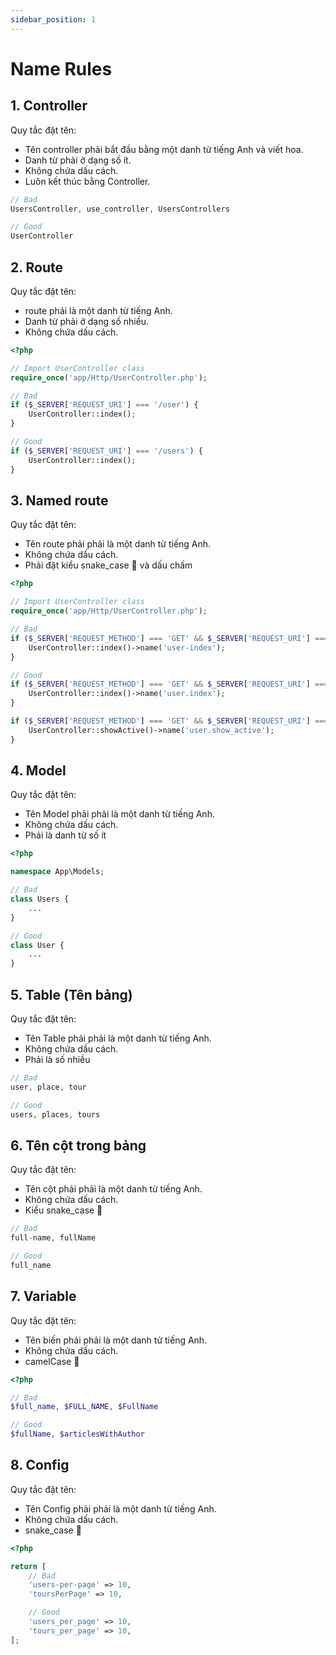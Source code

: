 ```yaml
---
sidebar_position: 1
---
```


# Name Rules

## 1. Controller

Quy tắc đặt tên:

- Tên controller phải bắt đầu bằng một danh từ tiếng Anh và viết hoa.
- Danh từ phải ở dạng số ít.
- Không chứa dấu cách.
- Luôn kết thúc bằng Controller.

```php
// Bad
UsersController, use_controller, UsersControllers

// Good
UserController
```

## 2. Route

Quy tắc đặt tên:

- route phải là một danh từ tiếng Anh.
- Danh từ phải ở dạng số nhiều.
- Không chứa dấu cách.

```php
<?php

// Import UserController class
require_once('app/Http/UserController.php');

// Bad
if ($_SERVER['REQUEST_URI'] === '/user') {
    UserController::index();
}

// Good
if ($_SERVER['REQUEST_URI'] === '/users') {
    UserController::index();
}

```

## 3. Named route

Quy tắc đặt tên:

- Tên route phải phải là một danh từ tiếng Anh.
- Không chứa dấu cách.
- Phải đặt kiểu snake_case 🐍 và dấu chấm

```php
<?php

// Import UserController class
require_once('app/Http/UserController.php');

// Bad
if ($_SERVER['REQUEST_METHOD'] === 'GET' && $_SERVER['REQUEST_URI'] === '/users') {
    UserController::index()->name('user-index');
}

// Good
if ($_SERVER['REQUEST_METHOD'] === 'GET' && $_SERVER['REQUEST_URI'] === '/users') {
    UserController::index()->name('user.index');
}

if ($_SERVER['REQUEST_METHOD'] === 'GET' && $_SERVER['REQUEST_URI'] === '/users/active') {
    UserController::showActive()->name('user.show_active');
}

```

## 4. Model

Quy tắc đặt tên:

- Tên Model phải phải là một danh từ tiếng Anh.
- Không chứa dấu cách.
- Phải là danh từ số ít

```php
<?php

namespace App\Models;

// Bad
class Users {
    ...
}

// Good
class User {
    ...
}
```

## 5. Table (Tên bảng)

Quy tắc đặt tên:

- Tên Table phải phải là một danh từ tiếng Anh.
- Không chứa dấu cách.
- Phải là số nhiều

```php
// Bad
user, place, tour

// Good
users, places, tours
```

## 6. Tên cột trong bảng

Quy tắc đặt tên:

- Tên cột phải phải là một danh từ tiếng Anh.
- Không chứa dấu cách.
- Kiểu snake_case 🐍

```php
// Bad
full-name, fullName

// Good
full_name
```

## 7. Variable

Quy tắc đặt tên:

- Tên biến phải phải là một danh từ tiếng Anh.
- Không chứa dấu cách.
- camelCase 🐫

```php
<?php

// Bad
$full_name, $FULL_NAME, $FullName

// Good
$fullName, $articlesWithAuthor
```

## 8. Config

Quy tắc đặt tên:

- Tên Config phải phải là một danh từ tiếng Anh.
- Không chứa dấu cách.
- snake_case 🐍

```php
<?php

return [
    // Bad
    'users-per-page' => 10,
    'toursPerPage' => 10,

    // Good
    'users_per_page' => 10,
    'tours_per_page' => 10,
];
